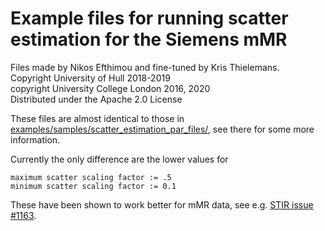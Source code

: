 # Example files for running scatter estimation for the Siemens mMR

Files made by Nikos Efthimou and fine-tuned by Kris Thielemans.<br>
Copyright University of Hull 2018-2019<br>
copyright University College London 2016, 2020<br>
Distributed under the Apache 2.0 License

These files are almost identical to those in
[examples/samples/scatter_estimation_par_files/](../../samples/scatter_estimation_par_files/README.md),
see there for some more information.

Currently the only difference are the lower values for
```
maximum scatter scaling factor := .5
minimum scatter scaling factor := 0.1
```

These have been shown to work better for mMR data, see e.g.
[STIR issue #1163](https://github.com/UCL/STIR/issues/1163).
